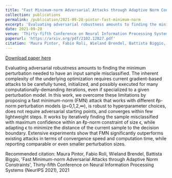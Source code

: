 ```yaml
---
title: "Fast Minimum-norm Adversarial Attacks through Adaptive Norm Constraints"
collection: publications
permalink: /publication/2021-09-28-pintor-fast-minimum-norm
excerpt: 'Evaluating adversarial robustness amounts to finding the minimum perturbation needed to have an input sample misclassified. The inherent complexity of the underlying optimization requires current gradient-based attacks to be carefully tuned, initialized, and possibly executed for many computationally-demanding iterations, even if specialized to a given perturbation model. In this work, we overcome these limitations by proposing a fast minimum-norm (FMN) attack that works with different ℓp-norm perturbation models (p=0,1,2,∞), is robust to hyperparameter choices, does not require adversarial starting points, and converges within few lightweight steps. It works by iteratively finding the sample misclassified with maximum confidence within an ℓp-norm constraint of size ϵ, while adapting ϵ to minimize the distance of the current sample to the decision boundary. Extensive experiments show that FMN significantly outperforms existing attacks in terms of convergence speed and computation time, while reporting comparable or even smaller perturbation sizes.'
date: 2021-09-28
venue: 'Thirty-fifth Conference on Neural Information Processing Systems (NeurIPS 2021)'
paperurl: 'https://arxiv.org/pdf/2102.12827.pdf'
citation: 'Maura Pintor, Fabio Roli, Wieland Brendel, Battista Biggio, &apos;Fast Minimum-norm Adversarial Attacks through Adaptive Norm Constraints&apos;, Thirty-fifth Conference on Neural Information Processing Systems (NeurIPS 2021), 2021'
---
```


<a href='https://arxiv.org/pdf/2102.12827.pdf'>Download paper here</a>

Evaluating adversarial robustness amounts to finding the minimum perturbation needed to have an input sample misclassified. The inherent complexity of the underlying optimization requires current gradient-based attacks to be carefully tuned, initialized, and possibly executed for many computationally-demanding iterations, even if specialized to a given perturbation model. In this work, we overcome these limitations by proposing a fast minimum-norm (FMN) attack that works with different ℓp-norm perturbation models (p=0,1,2,∞), is robust to hyperparameter choices, does not require adversarial starting points, and converges within few lightweight steps. It works by iteratively finding the sample misclassified with maximum confidence within an ℓp-norm constraint of size ϵ, while adapting ϵ to minimize the distance of the current sample to the decision boundary. Extensive experiments show that FMN significantly outperforms existing attacks in terms of convergence speed and computation time, while reporting comparable or even smaller perturbation sizes.

Recommended citation: Maura Pintor, Fabio Roli, Wieland Brendel, Battista Biggio, 'Fast Minimum-norm Adversarial Attacks through Adaptive Norm Constraints', Thirty-fifth Conference on Neural Information Processing Systems (NeurIPS 2021), 2021